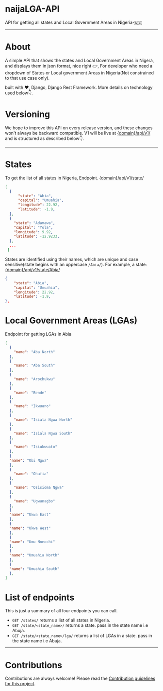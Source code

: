 # naijaLGA-API
API for getting all states and Local Government Areas in Nigeria-🇳🇬
<hr>

# About
A simple API that shows the states and Local Government Areas in Nigera, and displays them in json format, nice right 👉, For developer who need a dropdown of States or Local government Areas in Nigeria(Not constrained to that use case only).

built with ❤️‍, Django, Django Rest Framework. More details on technology used below👇.

# Versioning
We hope to improve this API on every release version, and these changes won't always be backward compatible. V1 will be live at [{domain}/api/v1/](#) and is structured as described below👇.
<hr>

# States
To get the list of all states in Nigeria, Endpoint. [{domain}/api/v1/state/](#)
```json
[
  {
      "state": "Abia",
      "capital": "Umuahia",
      "longitude": 22.92,
      "latitude": -1.9,
  },
  {
    "state": "Adamawa",
    "capital": "Yola",
    "longitude": 9.92,
    "latitude": -12.9233,
  },
  ...
 ]
```
States are identified using their names, which are unique and case sensitive(state begins with an uppercase `/Abia/`). For example, a state: [{domain}/api/v1/state/Abia/](#)
```json
{
    "state": "Abia",
    "capital": "Umuahia",
    "longitude": 22.92,
    "latitude": -1.9,
},
```

# Local Government Areas (LGAs)
Endpoint for getting LGAs in Abia
```json
[
  {
    "name": "Aba North"
  },
  {
    "name": "Aba South"
  },
  {
    "name": "Arochukwu"
  },
  {
    "name": "Bende"
  },
  {
    "name": "Ikwuano"
  },
  {
    "name": "Isiala Ngwa North"
  },
  {
    "name": "Isiala Ngwa South"
  },
  {
    "name": "Isiukwuato"
  },
  {
  "name": "Obi Ngwa"
  },
  {
    "name": "Ohafia"
  },
  {
    "name": "Osisioma Ngwa"
  },
  {
    "name": "Ugwunagbo"
  },
  {
  "name": "Ukwa East"
  },
  {
  "name": "Ukwa West"
  },
  {
  "name": "Umu Nneochi"
  },
  {
  "name": "Umuahia North"
  },
  {
  "name": "Umuahia South"
  },
]
```
# List of endpoints
This is just a summary of all four endpoints you can call.

* `GET /states/` returns a list of all states in Nigeria.
* `GET /state/<state_name>/` returns a state. pass in the state name i.e Abuja.
* `GET /state/<state_name>/lga/` returns a list of LGAs in a state. pass in the state name i.e Abuja.

<hr>

# Contributions
Contributions are always welcome! Please read the [Contribution guidelines for this project](docs/CONTRIBUTING.md).

